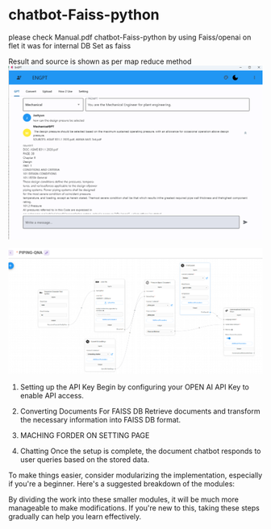 # chatbot-Faiss-python
please check Manual.pdf
chatbot-Faiss-python by using Faiss/openai on flet
it was for internal DB Set as faiss

Result and source is shown as per map reduce method
![Alt text](pngs/Result.png)

![Alt text](Concept.png)

1. Setting up the API Key
Begin by configuring your OPEN AI API Key to enable API access.

2. Converting Documents For FAISS DB
Retrieve documents and transform the necessary information into FAISS DB format.

3. MACHING FORDER ON SETTING PAGE

4. Chatting
Once the setup is complete, the document chatbot responds to user queries based on the stored data.

To make things easier, consider modularizing the implementation, especially if you're a beginner. Here's a suggested breakdown of the modules:

By dividing the work into these smaller modules, it will be much more manageable to make modifications. If you're new to this, taking these steps gradually can help you learn effectively.
